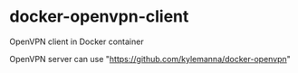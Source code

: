 # docker-openvpn-client
OpenVPN client in Docker container

OpenVPN server can use "https://github.com/kylemanna/docker-openvpn"
